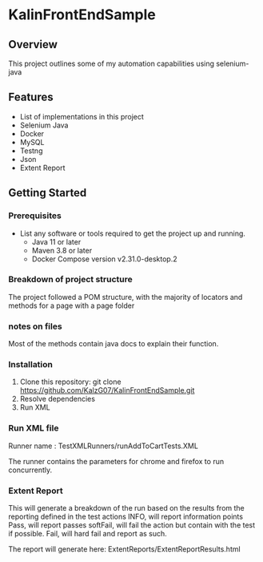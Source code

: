# KalinFrontEndSample

## Overview

This project outlines some of my automation capabilities using selenium-java
## Features

- List of implementations in this project
- Selenium Java
- Docker
- MySQL
- Testng
- Json
- Extent Report

## Getting Started

### Prerequisites

- List any software or tools required to get the project up and running.
    - Java 11 or later
    - Maven 3.8 or later
    - Docker Compose version v2.31.0-desktop.2


### Breakdown of project structure
The project followed a POM structure, with the majority of locators and methods for a page with a page folder

### notes on files
Most of the methods contain java docs to explain their function.




### Installation

1. Clone this repository:
   git clone https://github.com/KalzG07/KalinFrontEndSample.git
2. Resolve dependencies
3. Run XML

### Run XML file
Runner name : TestXMLRunners/runAddToCartTests.XML

The runner contains the parameters for chrome and firefox to run concurrently.

### Extent Report
This will generate a breakdown of the run based on the results from the reporting defined in the test actions
INFO, will report information points
Pass, will report passes
softFail, will fail the action but contain with the test if possible.
Fail, will hard fail and report as such.

The report will generate here:
ExtentReports/ExtentReportResults.html


